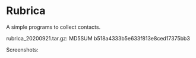 # Rubrica
A simple programs to collect contacts.

rubrica_20200921.tar.gz: MD5SUM b518a4333b5e633f813e8ced17375bb3

Screenshots:

